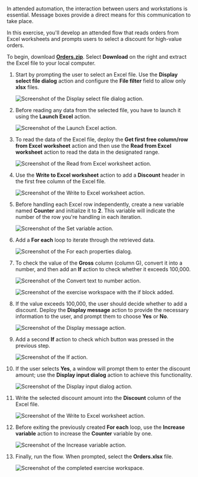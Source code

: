 In attended automation, the interaction between users and workstations is essential. Message boxes provide a direct means for this communication to take place.

In this exercise, you'll develop an attended flow that reads orders from Excel worksheets and prompts users to select a discount for high-value orders.

To begin, download [**Orders.zip**](https://github.com/MicrosoftDocs/mslearn-developer-tools-power-platform/blob/master/power-automate-desktop/Orders.zip). Select **Download** on the right and extract the Excel file to your local computer.

1. Start by prompting the user to select an Excel file. Use the **Display select file dialog** action and configure the **File filter** field to allow only **xlsx** files.

   ![Screenshot of the Display select file dialog action.](..\media\display-select-file-dialog-properties-exercise.png)

1. Before reading any data from the selected file, you have to launch it using the **Launch Excel** action.

   ![Screenshot of the Launch Excel action.](..\media\launch-excel-action-exercise.png)

1. To read the data of the Excel file, deploy the **Get first free column/row from Excel worksheet** action and then use the **Read from Excel worksheet** action to read the data in the designated range.

   ![Screenshot of the Read from Excel worksheet action.](..\media\read-from-excel-worksheet-properties-exercise.png)

1. Use the **Write to Excel worksheet** action to add a **Discount** header in the first free column of the Excel file.

   ![Screenshot of the Write to Excel worksheet action.](..\media\write-excel-worksheet-exercise.png)

1. Before handling each Excel row independently, create a new variable named **Counter** and initialize it to **2**. This variable will indicate the number of the row you're handling in each iteration. 

   ![Screenshot of the Set variable action.](..\media\set-variable-action-exercise.png)

1. Add a **For each** loop to iterate through the retrieved data.

   ![Screenshot of the For each properties dialog.](..\media\for-each-properties-exercise.png)

1. To check the value of the **Gross** column (column G), convert it into a number, and then add an **If** action to check whether it exceeds 100,000.

   ![Screenshot of the Convert text to number action.](..\media\convert-text-to-number-properties-exercise.png)

   ![Screenshot of the exercise workspace with the if block added.](..\media\exercise-workspace.png)

1. If the value exceeds 100,000, the user should decide whether to add a discount. Deploy the **Display message** action to provide the necessary information to the user, and prompt them to choose **Yes** or **No**.

   ![Screenshot of the Display message action.](..\media\display-message-properties-exercise.png)

1. Add a second **If** action to check which button was pressed in the previous step.

   ![Screenshot of the If action.](..\media\if-properties-exercise.png)

1. If the user selects **Yes**, a window will prompt them to enter the discount amount; use the **Display input dialog** action to achieve this functionality.

   ![Screenshot of the Display input dialog action.](..\media\display-input-dialog-properties-exercise.png)

1. Write the selected discount amount into the **Discount** column of the Excel file.

    ![Screenshot of the Write to Excel worksheet action.](..\media\write-to-excel-worksheet-properties-exercise.png)

1. Before exiting the previously created **For each** loop, use the **Increase variable** action to increase the **Counter** variable by one.

    ![Screenshot of the Increase variable action.](..\media\increase-variable-action-exercise.png)

1. Finally, run the flow. When prompted, select the **Orders.xlsx** file.

    ![Screenshot of the completed exercise workspace.](..\media\final-exercise-workspace.png)

